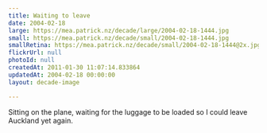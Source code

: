 ```yaml
---
title: Waiting to leave
date: 2004-02-18
large: https://mea.patrick.nz/decade/large/2004-02-18-1444.jpg
small: https://mea.patrick.nz/decade/small/2004-02-18-1444.jpg
smallRetina: https://mea.patrick.nz/decade/small/2004-02-18-1444@2x.jpg
flickrUrl: null
photoId: null
createdAt: 2011-01-30 11:07:14.833864
updatedAt: 2004-02-18 00:00:00
layout: decade-image

---
```

Sitting on the plane, waiting for the luggage to be loaded so I could leave Auckland yet again.
